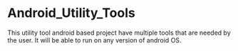 # Android_Utility_Tools
This utility tool android based project have multiple tools that are needed by the user. It will be able to run on any version of android OS.
